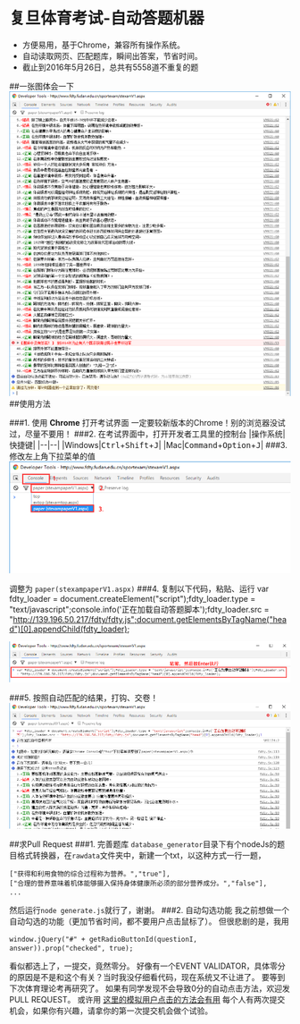 
# 复旦体育考试-自动答题机器
* 方便易用，基于Chrome，兼容所有操作系统。
* 自动读取网页、匹配题库，瞬间出答案，节省时间。
* 截止到2016年5月26日，总共有5558道不重复的题

##一张图体会一下
![show](screenshots/show.png)
##使用方法

###1. 使用 **Chrome** 打开考试界面
一定要较新版本的Chrome！别的浏览器没试过，尽量不要用！
###2. 在考试界面中，打开开发者工具里的控制台
|操作系统|快捷键|
|--|--|
|Windows|<kbd>Ctrl</kbd>+<kbd>Shift</kbd>+<kbd>J</kbd>|
|Mac|<kbd>Command</kbd>+<kbd>Option</kbd>+<kbd>J</kbd>|
###3. 修改左上角下拉菜单的值
![show](screenshots/1.png)

调整为 ```paper(stexampaperV1.aspx)```
###4. 复制以下代码，粘贴、运行
	var fdty_loader = document.createElement("script");fdty_loader.type = "text/javascript";console.info('正在加载自动答题脚本');fdty_loader.src = "http://139.196.50.217/fdty/fdty.js";document.getElementsByTagName("head")[0].appendChild(fdty_loader);

![show](screenshots/2.png)

###5. 按照自动匹配的结果，打钩、交卷！
![show](screenshots/3.png)

##求Pull Request
###1. 完善题库
```database_generator```目录下有个nodeJs的题目格式转换器，在```rawdata```文件夹中，新建一个txt，以这种方式一行一题，

	["获得和利用食物的综合过程称为营养。","true"],
	["合理的营养意味着机体能够摄入保持身体健康所必须的部分营养成分。","false"],
	...

然后运行```node generate.js```就行了，谢谢。
###2. 自动勾选功能
我之前想做一个自动勾选的功能（更加节省时间，都不要用户点击鼠标了）。
但很悲剧的是，我用

	window.jQuery("#" + getRadioButtonId(questionI, answer)).prop("checked", true);

看似都选上了，一提交，竟然零分。
好像有一个EVENT VALIDATOR，具体零分的原因是不是和这个有关？当时我没仔细看代码，现在系统又不让进了。
要等到下次体育理论考再研究了。
如果有同学发现不会导致0分的自动点击方法，欢迎发PULL REQUEST。
或许用 [这里的模拟用户点击的方法会有用](http://stackoverflow.com/questions/6157929/how-to-simulate-a-mouse-click-using-javascript)
每个人有两次提交机会，如果你有兴趣，请拿你的第一次提交机会做个试验。
